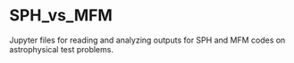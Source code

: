 # SPH_vs_MFM
Jupyter files for reading and analyzing outputs for SPH and MFM codes on astrophysical test problems.

